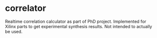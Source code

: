 
correlator
==========

Realtime correlation calculator as part of PhD project.
Implemented for Xilinx parts to get experimental synthesis results.
Not intended to actually be used.


